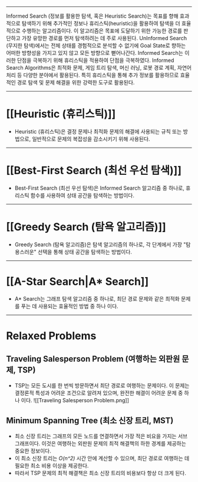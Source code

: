 
---
Informed Search (정보를 활용한 탐색, 혹은 Heuristic Search)는 목표를 향해 효과적으로 탐색하기 위해 추가적인 정보나 휴리스틱(heuristic)을 활용하여 탐색을 더 효율적으로 수행하는 알고리즘이다. 이 알고리즘은 목표에 도달하기 위한 가능한 경로를 판단하고 가장 유망한 경로를 먼저 탐색하려는 데 주로 사용된다.
UnInformed Search (무지한 탐색)에서는 전체 상태를 경험적으로 분석할 수 없기에 Goal State로 향하는 어떠한 방향성을 가지고 있지 않고 모든 방향으로 뻗어나간다. Informed Search는 이러한 단점을 극복하기 위해 휴리스틱을 적용하여 단점을 극복하였다.
Informed Search Algorithms은 최적화 문제, 게임 트리 탐색, 머신 러닝, 로봇 경로 계획, 자연어 처리 등 다양한 분야에서 활용된다. 특히 휴리스틱을 통해 추가 정보를 활용하므로 효율적인 경로 탐색 및 문제 해결을 위한 강력한 도구로 활용된다.

---
# [[Heuristic (휴리스틱)]]

- Heuristic (휴리스틱)은 결정 문제나 최적화 문제의 해결에 사용되는 규칙 또는 방법으로, 일반적으로 문제의 복잡성을 감소시키기 위해 사용된다.
---
# [[Best-First Search (최선 우선 탐색)]]

- Best-First Search (최선 우선 탐색)은 Informed Search 알고리즘 중 하나로, 휴리스틱 함수를 사용하여 상태 공간을 탐색하는 방법이다.

---
# [[Greedy Search (탐욕 알고리즘)]]

- Greedy Search (탐욕 알고리즘)은 탐색 알고리즘의 하나로, 각 단계에서 가장 "탐용스러운" 선택을 통해 상태 공간을 탐색하는 방법이다.

---
# [[A-Star Search|A* Search]]

- A* Search는 그래프 탐색 알고리즘 중 하나로, 최단 경로 문제와 같은 최적화 문제를 푸는 데 사용되는 효율적인 방법 중 하나 이다.

---
# Relaxed Problems
## Traveling Salesperson Problem (여행하는 외판원 문제, TSP)

- TSP는 모든 도시를 한 번씩 방문하면서 최단 경로로 여행하는 문제이다. 이 문제는 결정론적 특성과 어려운 조건으로 알려져 있으며, 완전한 해결이 어려운 문제 중 하나 이다.
![[Traveling Salesperson Problem.png]]
## Minimum Spanning Tree (최소 신장 트리, MST)

- 최소 신장 트리는 그래프의 모든 노드를 연결하면서 가장 적은 비요을 가지는 서브 그래프이다. 이것은 여행하는 외판원 문제의 최적 해결책의 하한 경계를 제공하는 중요한 정보이다.
- 이 최소 신장 트리는 *O(n^2)* 시간 안에 계산할 수 있으며, 최단 경로로 여행하는 데 필요한 최소 비용 이상을 제공한다.
- 따라서 TSP 문제의 최적 해결책은 최소 신장 트리의 비용보다 항상 더 크게 된다.